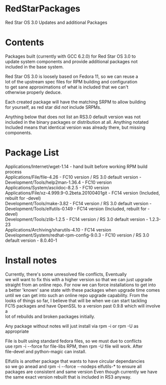 # RedStarPackages
 Red Star OS 3.0 Updates and additional Packages

# Contents
Packages built (currently with GCC 6.2.0) for Red Star OS 3.0 to  
update system components and provide additional packages not   
included in the base system.  

Red Star OS 3.0 is loosely based on Fedora 11, so we can reuse a   
lot of the upstream spec files for RPM building and configuration  
to get sane approximations of what is included that we can't   
otherwise properly deduce.  

Each created package will have the matching SRPM to allow building  
for yourself, as red star did *not* include SRPMs.   

Anything below that does not list an RS3.0 default version was not  
included in the binary packages or distribution at all. Anything notated  
Included means that identical version was already there, but missing  
components.  

# Package List  
Applications/Internet/wget-1.14 - hand built before working RPM build process   
Applications/File/file-4.26 - FC10 version / RS 3.0 default version -    
Development/Tools/help2man-1.36.4 - FC10 version  
Applications/System/asciidoc-8.2.5 - FC10 version  
Applications/File/xz-4.999.9-0.2beta.20100401git - FC14 version (Included, rebuilt for -devel)  
Development/Tools/make-3.82 - FC14 version / RS 3.0 default version - 
Development/Tools/elfutils-0.149 - FC14 version (Included, rebuilt for -devel)  
Development/Tools/zlib-1.2.5 - FC14 version  / RS 3.0 default version - 1.2.3-23   
Applications/Archiving/sharutils-4.10 - FC14 version
Development/System/redhat-rpm-config-9.0.3 - FC10 version / RS 3.0 default version - 8.0.40-1


# Install notes

Currently, there's some unresolved file conflicts, Eventually  
we will want to fix this with a higher version so that we can just upgrade  
straight from an online repo. For now we can force installations to get into  
a better 'known' sane state with these packages when upgrade time comes  
until we can get into such an online repo upgrade capability.  From the  
looks of things so far, I believe that will be when we can start tackling  
FC15 packages and have OpenSSL to a version past 0.9.8 which will involve a  
lot of rebuilds and broken packages initially.  

Any package without notes will just install via rpm -i or rpm -U as appropriate

File is built using standard fedora files, so we must due to conflicts  
use rpm -i --force for file-libs RPM, then rpm -U file will work. After  
file-devel and python-magic can install.   

Elfutils is another package that wants to have circular dependancies  
so we go anead and rpm -i --force --nodeps elfutils-* to ensure all  
packages are consistent and same version Even though currently we have  
the same exact version rebuilt that is included in RS3 anyway.  